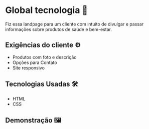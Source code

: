 
# Global tecnologia 🚀

Fiz essa landpage para um cliente com intuito de divulgar e passar informações sobre produtos de saúde e bem-estar.


## Exigências do cliente ⚙️

- Produtos com foto e descrição
- Opções para Contato
- Site responsivo


## Tecnologias Usadas 🛠️

* HTML
* CSS


## Demonstração 🖼️

<div align="center">
<img src="![imagem_2022-11-09_234746476](https://user-images.githubusercontent.com/116108525/200988312-3efc0532-87c2-49cf-9c9f-f80be350f66e.png)" width="0px" />
</div>